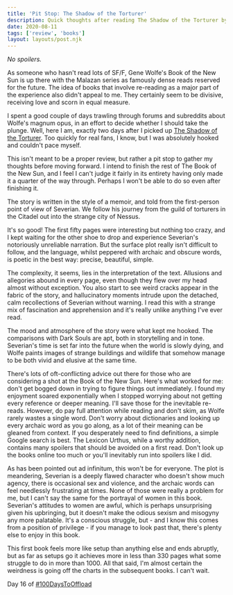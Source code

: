 ```yaml
---
title: 'Pit Stop: The Shadow of the Torturer'
description: Quick thoughts after reading The Shadow of the Torturer by Gene Wolfe.
date: 2020-08-11
tags: ['review', 'books']
layout: layouts/post.njk
---
```

*No spoilers.*

As someone who hasn't read lots of SF/F, Gene Wolfe's Book of the New Sun is up there with the Malazan series as famously dense reads reserved for the future. The idea of books that involve re-reading as a major part of the experience also didn't appeal to me. They certainly seem to be divisive, receiving love and scorn in equal measure.

I spent a good couple of days trawling through forums and subreddits about Wolfe's magnum opus, in an effort to decide whether I should take the plunge. Well, here I am, exactly two days after I picked up [The Shadow of the Torturer](https://www.goodreads.com/book/show/60211.The_Shadow_of_the_Torturer). Too quickly for real fans, I know, but I was absolutely hooked and couldn't pace myself.

This isn't meant to be a proper review, but rather a pit stop to gather my thoughts before moving forward. I intend to finish the rest of The Book of the New Sun, and I feel I can't judge it fairly in its entirety having only made it a quarter of the way through. Perhaps I won't be able to do so even after finishing it.

The story is written in the style of a memoir, and told from the first-person point of view of Severian. We follow his journey from the guild of torturers in the Citadel out into the strange city of Nessus.

It's so good! The first fifty pages were interesting but nothing too crazy, and I kept waiting for the other shoe to drop and experience Severian's notoriously unreliable narration. But the surface plot really isn't difficult to follow, and the language, whilst peppered with archaic and obscure words, is poetic in the best way: precise, beautiful, simple.

The complexity, it seems, lies in the interpretation of the text. Allusions and allegories abound in every page, even though they flew over my head almost without exception. You also start to see weird cracks appear in the fabric of the story, and hallucinatory moments intrude upon the detached, calm recollections of Severian without warning. I read this with a strange mix of fascination and apprehension and it's really unlike anything I've ever read.

The mood and atmosphere of the story were what kept me hooked. The comparisons with Dark Souls are apt, both in storytelling and in tone. Severian's time is set far into the future when the world is slowly dying, and Wolfe paints images of strange buildings and wildlife that somehow manage to be both vivid and elusive at the same time.

There's lots of oft-conflicting advice out there for those who are considering a shot at the Book of the New Sun. Here's what worked for me: don't get bogged down in trying to figure things out immediately. I found my enjoyment soared exponentially when I stopped worrying about not getting every reference or deeper meaning. I'll save those for the inevitable re-reads. However, do pay full attention while reading and don't skim, as Wolfe rarely wastes a single word. Don't worry about dictionaries and looking up every archaic word as you go along, as a lot of their meaning can be gleaned from context. If you desperately need to find definitions, a simple Google search is best. The Lexicon Urthus, while a worthy addition, contains many spoilers that should be avoided on a first read. Don't look up the books online too much or you'll inevitably run into spoilers like I did.

As has been pointed out ad infinitum, this won't be for everyone. The plot is meandering, Severian is a deeply flawed character who doesn't show much agency, there is occasional sex and violence, and the archaic words can feel needlessly frustrating at times. None of those were really a problem for me, but I can't say the same for the portrayal of women in this book. Severian's attitudes to women are awful, which is perhaps unsurprising given his upbringing, but it doesn't make the odious sexism and misogyny any more palatable. It's a conscious struggle, but - and I know this comes from a position of privilege - if you manage to look past that, there's plenty else to enjoy in this book.

This first book feels more like setup than anything else and ends abruptly, but as far as setups go it achieves more in less than 330 pages what some struggle to do in more than 1000. All that said, I'm almost certain the weirdness is going off the charts in the subsequent books. I can't wait.


Day 16 of [#100DaysToOffload](https://100daystooffload.com/)
